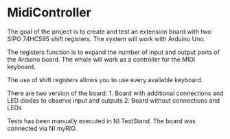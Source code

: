 # MidiController

The goal of the project is to create and test an extension board with two SIPO 74HC595 shift registers.
The system will work with Arduino Uno.

The registers function is to expand the number of input and output ports of the Arduino board. The whole will work as a controller for the MIDI keyboard.

The use of shift registers allows you to use every available keyboard.

There are two version of the board: 1. Board with additional connections and LED diodes to observe input and outputs
                                    2. Board without connections and LEDs

Tests has been manually executed in NI TestStand. The board was connected via NI myRIO.
